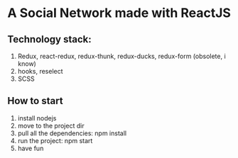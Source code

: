 # A Social Network made with ReactJS

## Technology stack:
1) Redux, react-redux, redux-thunk, redux-ducks, redux-form (obsolete, i know)
2) hooks, reselect
3) SCSS

## How to start
1) install nodejs
2) move to the project dir
3) pull all the dependencies: npm install
4) run the project: npm start
5) have fun
